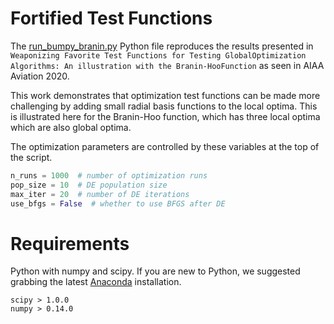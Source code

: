 # Fortified Test Functions

The [run_bumpy_branin.py](run_bumpy_branin.py) Python file reproduces the results presented in `Weaponizing Favorite Test Functions for Testing GlobalOptimization Algorithms: An illustration with the Branin-HooFunction` as seen in AIAA Aviation 2020. 

This work demonstrates that optimization test functions can be made more challenging by adding small radial basis functions to the local optima. This is illustrated here for the Branin-Hoo function, which has three local optima which are also global optima.

The optimization parameters are controlled by these variables at the top of the script.

```python
n_runs = 1000  # number of optimization runs
pop_size = 10  # DE population size
max_iter = 20  # number of DE iterations
use_bfgs = False  # whether to use BFGS after DE
```

# Requirements

Python with numpy and scipy. If you are new to Python, we suggested grabbing the latest [Anaconda](https://www.anaconda.com/products/individual) installation. 

```
scipy > 1.0.0
numpy > 0.14.0
```
